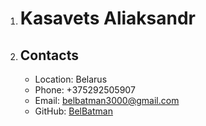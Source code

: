 1. # **Kasavets Aliaksandr**


2. ## **Contacts**
    * Location: Belarus
    * Phone: +375292505907
    * Email: belbatman3000@gmail.com
    * GitHub: [BelBatman](https://github.com/BelBatman)

